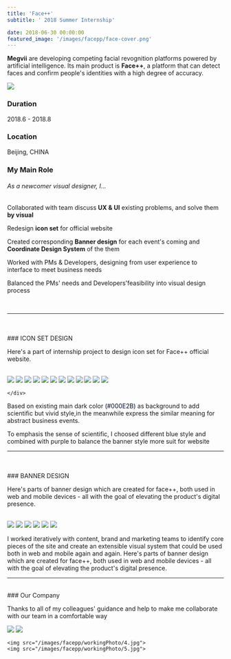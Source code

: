 ```yaml
---
title: 'Face++'
subtitle: ' 2018 Summer Internship'

date: 2018-06-30 00:00:00
featured_image: '/images/facepp/face-cover.png'
---
```


<p class="intro-text"> 

<b>Megvii</b> are developing competing facial revognition platforms powered by artificial intelligence. Its main product is <b>Face++</b>, a platform that can detect faces and confirm people's identities with a high degree of accuracy. </p>

![](/images/facepp/facecover.png)

###  **Duration** 
2018.6 - 2018.8

###  **Location** 
Beijing, CHINA

###  **My Main Role**  
###### As a newcomer visual designer, I...
Collaborated with team discuss **UX & UI** existing problems, and solve them **by visual**

Redesign **icon set** for official website

Created corresponding **Banner design** for each event's coming and **Coordinate Design System** of the them

Worked with PMs & Developers, designing from user experience to interface to meet business needs

Balanced the PMs' needs and Developers'feasibility into visual design process 

<br>

---

<br>
<br>
### ICON SET DESIGN

Here's a part of internship project to design icon set for Face++ official website.

<br>
<div class="gallery" data-columns="3">
	<img src="/images/facepp/icon/icon1.png">
   <img src="/images/facepp/icon/icon2.png">
   	<img src="/images/facepp/icon/icon3.png">
   	<img src="/images/facepp/icon/icon4.png">
   	<img src="/images/facepp/icon/icon5.png">
   	<img src="/images/facepp/icon/icon6.png">
   	<img src="/images/facepp/icon/icon7.png">
   	<img src="/images/facepp/icon/icon8.png">
   	<img src="/images/facepp/icon/icon9.png">
   	<img src="/images/facepp/icon/icon10.png"> 	<img src="/images/facepp/icon/icon11.png">
   	<img src="/images/facepp/icon/icon12.png">
   			
	</div>

Based on existing main dark color <span style="color:#000E2B">(#000E2B)</span> as background to add scientific but vivid style,in the meanwhile express the similar meaning for abstract business events.

To emphasis the sense of scientific, I choosed different blue style and combined with purple to balance the banner style more suit for website

---

<br>
<br>
### BANNER DESIGN

Here's parts of banner design which are created for face++, both used in web and mobile devices - all with the goal of elevating the product's digital presence.

<br>
<div class="gallery" data-columns="3">
	<img src="/images/facepp/1quick-guide.png">
	<img src="/images/facepp/2face-detection.png">
	<img src="/images/facepp/3face-merging.png">
	<img src="/images/facepp/4face-searching.png">
	<img src="/images/facepp/5face-merging-API.png">
	<img src="/images/facepp/6faceID.png">
</div>

I worked iteratively with content, brand and marketing teams to identify core pieces of the site and create an extensible visual system that could be used both in web and mobile again and again.
Here's parts of banner design which are created for face++, both used in web and mobile devices - all with the goal of elevating the product's digital presence.

---

<br>
### Our Company 

Thanks to all of my colleagues' guidance and help to make me collaborate with our team in a comfortable way

<div class="gallery" data-columns="3">
	<img src="/images/facepp/workingPhoto/1.jpg">
	<img src="/images/facepp/workingPhoto/2.jpg">
	
	<img src="/images/facepp/workingPhoto/4.jpg">
	<img src="/images/facepp/workingPhoto/5.jpg">
</div>





